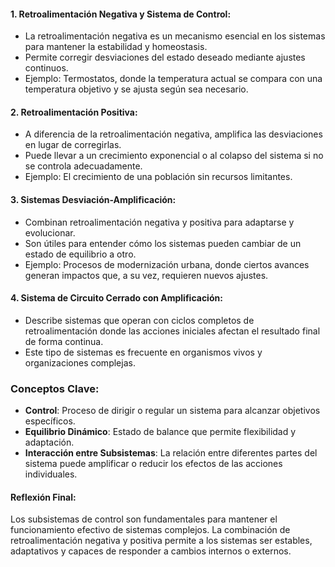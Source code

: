 #### 1. **Retroalimentación Negativa y Sistema de Control**:

- La retroalimentación negativa es un mecanismo esencial en los sistemas para mantener la estabilidad y homeostasis.
- Permite corregir desviaciones del estado deseado mediante ajustes continuos.
- Ejemplo: Termostatos, donde la temperatura actual se compara con una temperatura objetivo y se ajusta según sea necesario.

#### 2. **Retroalimentación Positiva**:

- A diferencia de la retroalimentación negativa, amplifica las desviaciones en lugar de corregirlas.
- Puede llevar a un crecimiento exponencial o al colapso del sistema si no se controla adecuadamente.
- Ejemplo: El crecimiento de una población sin recursos limitantes.

#### 3. **Sistemas Desviación-Amplificación**:

- Combinan retroalimentación negativa y positiva para adaptarse y evolucionar.
- Son útiles para entender cómo los sistemas pueden cambiar de un estado de equilibrio a otro.
- Ejemplo: Procesos de modernización urbana, donde ciertos avances generan impactos que, a su vez, requieren nuevos ajustes.

#### 4. **Sistema de Circuito Cerrado con Amplificación**:

- Describe sistemas que operan con ciclos completos de retroalimentación donde las acciones iniciales afectan el resultado final de forma continua.
- Este tipo de sistemas es frecuente en organismos vivos y organizaciones complejas.

### Conceptos Clave:

- **Control**: Proceso de dirigir o regular un sistema para alcanzar objetivos específicos.
- **Equilibrio Dinámico**: Estado de balance que permite flexibilidad y adaptación.
- **Interacción entre Subsistemas**: La relación entre diferentes partes del sistema puede amplificar o reducir los efectos de las acciones individuales.

#### Reflexión Final:

Los subsistemas de control son fundamentales para mantener el funcionamiento efectivo de sistemas complejos. La combinación de retroalimentación negativa y positiva permite a los sistemas ser estables, adaptativos y capaces de responder a cambios internos o externos.